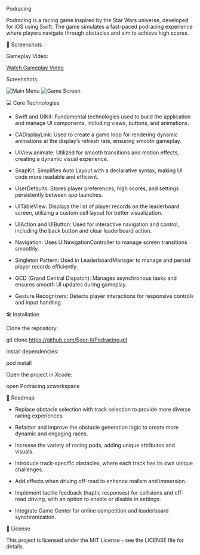 Podracing

Podracing is a racing game inspired by the Star Wars universe, developed for iOS using Swift. The game simulates a fast-paced podracing experience where players navigate through obstacles and aim to achieve high scores.

📸 Screenshots

Gameplay Video:

[Watch Gameplay Video](https://drive.google.com/file/d/1Tfu2xLYMlGOZD7WSSr13AokSSUB4OQTO/view?usp=share_link)

Screenshots:

![Main Menu](https://drive.google.com/uc?export=view&id=15E7t7S02Kri748nTIwAlFvPV_DS1cbh9)  ![Game Screen](https://drive.google.com/uc?export=view&id=1uWmlXpsYRVqA6DDHmEG0Y8iZS9DUYigm)   

💻 Core Technologies

- Swift and UIKit: Fundamental technologies used to build the application and manage UI components, including views, buttons, and animations.

- CADisplayLink: Used to create a game loop for rendering dynamic animations at the display’s refresh rate, ensuring smooth gameplay.

- UIView.animate: Utilized for smooth transitions and motion effects, creating a dynamic visual experience.

- SnapKit: Simplifies Auto Layout with a declarative syntax, making UI code more readable and efficient.

- UserDefaults: Stores player preferences, high scores, and settings persistently between app launches.

- UITableView: Displays the list of player records on the leaderboard screen, utilizing a custom cell layout for better visualization.

- UIAction and UIButton: Used for interactive navigation and control, including the back button and clear leaderboard action.

- Navigation: Uses UINavigationController to manage screen transitions smoothly.

- Singleton Pattern: Used in LeaderboardManager to manage and persist player records efficiently.

- GCD (Grand Central Dispatch): Manages asynchronous tasks and ensures smooth UI updates during gameplay.

- Gesture Recognizers: Detects player interactions for responsive controls and input handling.

🛠 Installation

Clone the repository:

git clone https://github.com/Egor-Il/Podracing.git

Install dependencies:

pod install

Open the project in Xcode:

open Podracing.xcworkspace

📌 Roadmap

- Replace obstacle selection with track selection to provide more diverse racing experiences.

- Refactor and improve the obstacle generation logic to create more dynamic and engaging races.

- Increase the variety of racing pods, adding unique attributes and visuals.

- Introduce track-specific obstacles, where each track has its own unique challenges.

- Add effects when driving off-road to enhance realism and immersion.

- Implement tactile feedback (haptic responses) for collisions and off-road driving, with an option to enable or disable in settings.

- Integrate Game Center for online competition and leaderboard synchronization.

📄 License

This project is licensed under the MIT License - see the LICENSE file for details.
